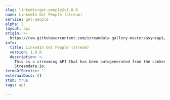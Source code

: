 ```yaml
---
slug: linkedin+get-people@v1.0.0
name: LinkedIn Get People (stream)
service: get-people
alpha: l
layout: api
origin: >-
  https://raw.githubusercontent.com/streamdata-gallery-master/asyncapi/master/_listings/linkedin/linkedin-get-people-stream-async.md
info:
  title: LinkedIn Get People (stream)
  version: 1.0.0
  description: >-
    This is a streaming API that has been autogenerated from the LinkedIn using
    Streamdata.io.
termsOfService: ''
externalDocs: {}
stub: true
tags: api

---
```

